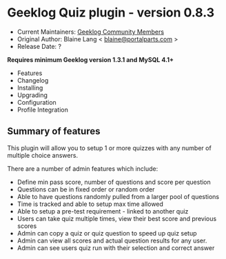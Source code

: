# Geeklog Quiz plugin - version 0.8.3

* Current Maintainers: [Geeklog Community Members](https://github.com/orgs/Geeklog-Plugins/people)
* Original Author: Blaine Lang < blaine@portalparts.com >
* Release Date: ?

**Requires minimum Geeklog version 1.3.1 and MySQL 4.1+**

* Features
* Changelog
* Installing
* Upgrading
* Configuration
* Profile Integration

## Summary of features

This plugin will allow you to setup 1 or more quizzes with any number of multiple choice answers.

There are a number of admin features which include:

* Define min pass score, number of questions and score per question
* Questions can be in fixed order or random order
* Able to have questions randomly pulled from a larger pool of questions
* Time is tracked and able to setup max time allowed
* Able to setup a pre-test requirement - linked to another quiz
* Users can take quiz multiple times, view their best score and previous scores
* Admin can copy a quiz or quiz question to speed up quiz setup
* Admin can view all scores and actual question results for any user.
* Admin can see users quiz run with their selection and correct answer 